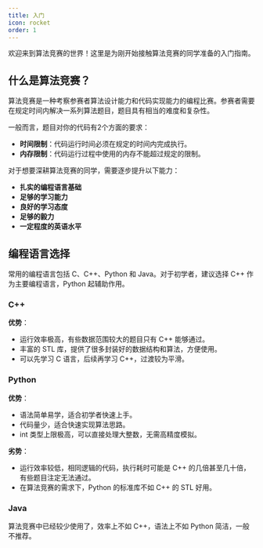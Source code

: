 ```yaml
---
title: 入门
icon: rocket
order: 1
---
```


欢迎来到算法竞赛的世界！这里是为刚开始接触算法竞赛的同学准备的入门指南。

## 什么是算法竞赛？

算法竞赛是一种考察参赛者算法设计能力和代码实现能力的编程比赛。参赛者需要在规定时间内解决一系列算法题目，题目具有相当的难度和复杂性。

一般而言，题目对你的代码有2个方面的要求：

- **时间限制**：代码运行时间必须在规定的时间内完成执行。
- **内存限制**：代码运行过程中使用的内存不能超过规定的限制。

对于想要深耕算法竞赛的同学，需要逐步提升以下能力：

- **扎实的编程语言基础**
- **足够的学习能力**
- **良好的学习态度**
- **足够的毅力**
- **一定程度的英语水平**

## 编程语言选择

常用的编程语言包括 C、C++、Python 和 Java。对于初学者，建议选择 C++ 作为主要编程语言，Python 起辅助作用。

### C++

**优势**：
- 运行效率极高，有些数据范围较大的题目只有 C++ 能够通过。
- 丰富的 STL 库，提供了很多封装好的数据结构和算法，方便使用。
- 可以先学习 C 语言，后续再学习 C++，过渡较为平滑。

### Python

**优势**：
- 语法简单易学，适合初学者快速上手。
- 代码量少，适合快速实现算法思路。
- int 类型上限极高，可以直接处理大整数，无需高精度模拟。

**劣势**：
- 运行效率较低，相同逻辑的代码，执行耗时可能是 C++ 的几倍甚至几十倍，有些题目注定无法通过。
- 在算法竞赛的需求下，Python 的标准库不如 C++ 的 STL 好用。

### Java

算法竞赛中已经较少使用了，效率上不如 C++，语法上不如 Python 简洁，一般不推荐。
